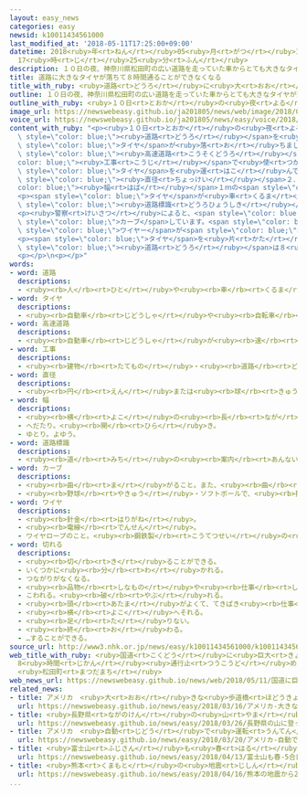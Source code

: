 ```yaml
---
layout: easy_news
categories: easy
newsid: k10011434561000
last_modified_at: '2018-05-11T17:25:00+09:00'
datetime: 2018<ruby>年<rt>ねん</rt></ruby>05<ruby>月<rt>がつ</rt></ruby>11<ruby>日<rt>にち</rt></ruby>
  17<ruby>時<rt>じ</rt></ruby>25<ruby>分<rt>ふん</rt></ruby>
description: １０日の夜、神奈川県松田町の広い道路を走っていた車からとても大きなタイヤが落ちました。
title: 道路に大きなタイヤが落ちて８時間通ることができなくなる
title_with_ruby: <ruby>道路<rt>どうろ</rt></ruby>に<ruby>大<rt>おお</rt></ruby>きなタイヤが<ruby>落<rt>お</rt></ruby>ちて８<ruby>時間<rt>じかん</rt></ruby><ruby>通<rt>とお</rt></ruby>ることができなくなる
outline: １０日の夜、神奈川県松田町の広い道路を走っていた車からとても大きなタイヤが落ちました。
outline_with_ruby: <ruby>１０日<rt>とおか</rt></ruby>の<ruby>夜<rt>よる</rt></ruby>、<ruby>神奈川県<rt>かながわけん</rt></ruby><ruby>松田町<rt>まつだまち</rt></ruby>の<ruby>広<rt>ひろ</rt></ruby>い<ruby>道路<rt>どうろ</rt></ruby>を<ruby>走<rt>はし</rt></ruby>っていた<ruby>車<rt>くるま</rt></ruby>からとても<ruby>大<rt>おお</rt></ruby>きなタイヤが<ruby>落<rt>お</rt></ruby>ちました。
image_url: https://newswebeasy.github.io/ja201805/news/web/image/2018/05/11/K10011434561_1805110751_1805110752_01_03.jpg
voice_url: https://newswebeasy.github.io/ja201805/news/easy/voice/2018/05/11/k10011434561000.mp4
content_with_ruby: "<p><ruby>１０日<rt>とおか</rt></ruby>の<ruby>夜<rt>よる</rt></ruby>、<ruby>神奈川県<rt>かながわけん</rt></ruby><ruby>松田町<rt>まつだまち</rt></ruby>の<ruby>広<rt>ひろ</rt></ruby>い<span\
  \ style=\"color: blue;\"><ruby>道路<rt>どうろ</rt></ruby></span>を<ruby>走<rt>はし</rt></ruby>っていた<ruby>車<rt>くるま</rt></ruby>からとても<ruby>大<rt>おお</rt></ruby>きな<span\
  \ style=\"color: blue;\">タイヤ</span>が<ruby>落<rt>お</rt></ruby>ちました。この<ruby>車<rt>くるま</rt></ruby>は、<span\
  \ style=\"color: blue;\"><ruby>高速道路<rt>こうそくどうろ</rt></ruby></span>の<span style=\"\
  color: blue;\"><ruby>工事<rt>こうじ</rt></ruby></span>で<ruby>使<rt>つか</rt></ruby>った<ruby>車<rt>くるま</rt></ruby>の<span\
  \ style=\"color: blue;\">タイヤ</span>を<ruby>運<rt>はこ</rt></ruby>んでいました。<ruby>落<rt>お</rt></ruby>ちたのは<span\
  \ style=\"color: blue;\"><ruby>直径<rt>ちょっけい</rt></ruby></span>２．５ｍ、<span style=\"\
  color: blue;\"><ruby>幅<rt>はば</rt></ruby></span>１ｍの<span style=\"color: blue;\">タイヤ</span>が４<ruby>本<rt>ほん</rt></ruby>で、<ruby>重<rt>おも</rt></ruby>さは<ruby>全部<rt>ぜんぶ</rt></ruby>で３０ｔぐらいです。</p>\n\
  <p><span style=\"color: blue;\">タイヤ</span>が<ruby>車<rt>くるま</rt></ruby>から<ruby>落<rt>お</rt></ruby>ちたとき<span\
  \ style=\"color: blue;\"><ruby>道路標識<rt>どうろひょうしき</rt></ruby></span>が<ruby>倒<rt>たお</rt></ruby>れましたが、けがをした<ruby>人<rt>ひと</rt></ruby>はいませんでした。</p>\n\
  <p><ruby>警察<rt>けいさつ</rt></ruby>によると、<span style=\"color: blue;\">タイヤ</span>が<ruby>落<rt>お</rt></ruby>ちた<ruby>場所<rt>ばしょ</rt></ruby>は<ruby>右<rt>みぎ</rt></ruby>に<span\
  \ style=\"color: blue;\">カーブ</span>しています。<span style=\"color: blue;\">タイヤ</span>が<ruby>落<rt>お</rt></ruby>ちないようにするための<span\
  \ style=\"color: blue;\">ワイヤー</span>が<span style=\"color: blue;\"><ruby>切<rt>き</rt></ruby>れ</span>たようだと<ruby>言<rt>い</rt></ruby>っています。</p>\n\
  <p><span style=\"color: blue;\">タイヤ</span>を<ruby>片<rt>かた</rt></ruby>づけるまで<ruby>時間<rt>じかん</rt></ruby>がかかったため、<span\
  \ style=\"color: blue;\"><ruby>道路<rt>どうろ</rt></ruby></span>は８<ruby>時間<rt>じかん</rt></ruby>ぐらい<ruby>通<rt>とお</rt></ruby>ることができなくなりました。</p>\n\
  <p></p>\n<p></p>"
words:
- word: 道路
  descriptions:
  - <ruby><rb>人</rb><rt>ひと</rt></ruby>や<ruby><rb>車</rb><rt>くるま</rt></ruby>が<ruby><rb>通</rb><rt>とお</rt></ruby>る<ruby><rb>道</rb><rt>みち</rt></ruby>。<ruby><rb>通</rb><rt>とお</rt></ruby>り<ruby><rb>道</rb><rt>みち</rt></ruby>。
- word: タイヤ
  descriptions:
  - <ruby><rb>自動車</rb><rt>じどうしゃ</rt></ruby>や<ruby><rb>自転車</rb><rt>じてんしゃ</rt></ruby>などの、<ruby><rb>車輪</rb><rt>しゃりん</rt></ruby>の<ruby><rb>外側</rb><rt>そとがわ</rt></ruby>にはめたゴムの<ruby><rb>輪</rb><rt>わ</rt></ruby>。
- word: 高速道路
  descriptions:
  - <ruby><rb>自動車</rb><rt>じどうしゃ</rt></ruby>が<ruby><rb>速</rb><rt>はや</rt></ruby>く<ruby><rb>走</rb><rt>はし</rt></ruby>れるように、<ruby><rb>立体交差</rb><rt>りったいこうさ</rt></ruby>にしたり、<ruby><rb>上</rb><rt>のぼ</rt></ruby>り<ruby><rb>下</rb><rt>くだ</rt></ruby>りを<ruby><rb>分</rb><rt>わ</rt></ruby>けたりした<ruby><rb>道路</rb><rt>どうろ</rt></ruby>。ハイウエー。
- word: 工事
  descriptions:
  - <ruby><rb>建物</rb><rt>たてもの</rt></ruby>・<ruby><rb>道路</rb><rt>どうろ</rt></ruby>・<ruby><rb>橋</rb><rt>はし</rt></ruby>などを<ruby><rb>造</rb><rt>つく</rt></ruby>ったり、<ruby><rb>直</rb><rt>なお</rt></ruby>したりすること。また、その<ruby><rb>仕事</rb><rt>しごと</rt></ruby>。
- word: 直径
  descriptions:
  - <ruby><rb>円</rb><rt>えん</rt></ruby>または<ruby><rb>球</rb><rt>きゅう</rt></ruby>の<ruby><rb>中心</rb><rt>ちゅうしん</rt></ruby>を<ruby><rb>通</rb><rt>とお</rt></ruby>って、<ruby><rb>円周</rb><rt>えんしゅう</rt></ruby>や<ruby><rb>球面上</rb><rt>きゅうめんじょう</rt></ruby>の<ruby><rb>二点</rb><rt>にてん</rt></ruby>を<ruby><rb>結</rb><rt>むす</rt></ruby>ぶ<ruby><rb>直線</rb><rt>ちょくせん</rt></ruby>。さしわたし。
- word: 幅
  descriptions:
  - <ruby><rb>横</rb><rt>よこ</rt></ruby>の<ruby><rb>長</rb><rt>なが</rt></ruby>さ。
  - へだたり。<ruby><rb>開</rb><rt>ひら</rt></ruby>き。
  - ゆとり。よゆう。
- word: 道路標識
  descriptions:
  - <ruby><rb>道</rb><rt>みち</rt></ruby>の<ruby><rb>案内</rb><rt>あんない</rt></ruby>や<ruby><rb>交通</rb><rt>こうつう</rt></ruby>の<ruby><rb>安全</rb><rt>あんぜん</rt></ruby>のために、<ruby><rb>道路</rb><rt>どうろ</rt></ruby>にかかげてある<ruby><rb>標示板</rb><rt>ひょうじばん</rt></ruby>。
- word: カーブ
  descriptions:
  - <ruby><rb>曲</rb><rt>ま</rt></ruby>がること。また、<ruby><rb>曲</rb><rt>ま</rt></ruby>がっている<ruby><rb>所</rb><rt>ところ</rt></ruby>。
  - <ruby><rb>野球</rb><rt>やきゅう</rt></ruby>・ソフトボールで、<ruby><rb>投手</rb><rt>とうしゅ</rt></ruby>の<ruby><rb>投</rb><rt>な</rt></ruby>げる<ruby><rb>球</rb><rt>たま</rt></ruby>が<ruby><rb>打者</rb><rt>だしゃ</rt></ruby>の<ruby><rb>近</rb><rt>ちか</rt></ruby>くで<ruby><rb>曲</rb><rt>ま</rt></ruby>がること。また、その<ruby><rb>球</rb><rt>たま</rt></ruby>。
- word: ワイヤ
  descriptions:
  - <ruby><rb>針金</rb><rt>はりがね</rt></ruby>。
  - <ruby><rb>電線</rb><rt>でんせん</rt></ruby>。
  - ワイヤロープのこと。<ruby><rb>鋼鉄製</rb><rt>こうてつせい</rt></ruby>の<ruby><rb>太</rb><rt>ふと</rt></ruby>いつな。
- word: 切れる
  descriptions:
  - <ruby><rb>切</rb><rt>き</rt></ruby>ることができる。
  - いくつかに<ruby><rb>分</rb><rt>わ</rt></ruby>かれる。
  - つながりがなくなる。
  - <ruby><rb>品物</rb><rt>しなもの</rt></ruby>や<ruby><rb>仕事</rb><rt>しごと</rt></ruby>が、なくなる。
  - こわれる。<ruby><rb>破</rb><rt>やぶ</rt></ruby>れる。
  - <ruby><rb>頭</rb><rt>あたま</rt></ruby>がよくて、てきぱき<ruby><rb>仕事</rb><rt>しごと</rt></ruby>をする。
  - <ruby><rb>横</rb><rt>よこ</rt></ruby>へそれる。
  - <ruby><rb>足</rb><rt>た</rt></ruby>りない。
  - <ruby><rb>終</rb><rt>お</rt></ruby>わる。
  - …することができる。
source_url: http://www3.nhk.or.jp/news/easy/k10011434561000/k10011434561000.html
web_title_with_ruby: <ruby>国道<rt>こくどう</rt></ruby>に<ruby>巨大<rt>きょだい</rt></ruby><ruby>タイヤ<rt>たいや</rt></ruby><ruby>落下<rt>らっか</rt></ruby>
  8<ruby>時間<rt>じかん</rt></ruby><ruby>通行止<rt>つうこうど</rt></ruby>め <ruby>神奈川<rt>かながわ</rt></ruby>
  <ruby>松田町<rt>まつだまち</rt></ruby>
web_news_url: https://newswebeasy.github.io/news/web/2018/05/11/国道に巨大タイヤ落下-8時間通行止め-神奈川-松田町
related_news:
- title: アメリカ　<ruby>大<rt>おお</rt></ruby>きな<ruby>歩道橋<rt>ほどうきょう</rt></ruby>が<ruby>車<rt>くるま</rt></ruby>に<ruby>落<rt>お</rt></ruby>ちて４<ruby>人<rt>にん</rt></ruby>が<ruby>亡<rt>な</rt></ruby>くなる
  url: https://newswebeasy.github.io/news/easy/2018/03/16/アメリカ-大きな歩道橋が車に落ちて4人が亡くなる
- title: <ruby>長野県<rt>ながのけん</rt></ruby>の<ruby>山<rt>やま</rt></ruby>に<ruby>登<rt>のぼ</rt></ruby>っていた<ruby>人<rt>ひと</rt></ruby>が<ruby>滑<rt>すべ</rt></ruby>って<ruby>落<rt>お</rt></ruby>ちる　３<ruby>人<rt>にん</rt></ruby><ruby>亡<rt>な</rt></ruby>くなる
  url: https://newswebeasy.github.io/news/easy/2018/03/26/長野県の山に登っていた人が滑って落ちる-3人亡くなる
- title: アメリカ　<ruby>自動<rt>じどう</rt></ruby>で<ruby>運転<rt>うんてん</rt></ruby>する<ruby>車<rt>くるま</rt></ruby>の<ruby>事故<rt>じこ</rt></ruby>で<ruby>１人<rt>ひとり</rt></ruby>が<ruby>亡<rt>な</rt></ruby>くなる
  url: https://newswebeasy.github.io/news/easy/2018/03/20/アメリカ-自動で運転する車の事故で1人が亡くなる
- title: <ruby>富士山<rt>ふじさん</rt></ruby>も<ruby>春<rt>はる</rt></ruby>　５<ruby>合<rt>ごう</rt></ruby><ruby>目<rt>め</rt></ruby>まで<ruby>富士<rt>ふじ</rt></ruby>スバルラインで<ruby>行<rt>い</rt></ruby>くことができる
  url: https://newswebeasy.github.io/news/easy/2018/04/13/富士山も春-5合目まで富士スバルラインで行くことができる
- title: <ruby>熊本<rt>くまもと</rt></ruby>の<ruby>地震<rt>じしん</rt></ruby>から２<ruby>年<rt>ねん</rt></ruby>　<ruby>亡<rt>な</rt></ruby>くなった<ruby>大学生<rt>だいがくせい</rt></ruby>のために<ruby>家族<rt>かぞく</rt></ruby>が<ruby>祈<rt>いの</rt></ruby>る
  url: https://newswebeasy.github.io/news/easy/2018/04/16/熊本の地震から2年-亡くなった大学生のために家族が祈る
...
```


